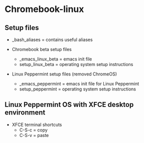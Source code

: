 # Chromebook-linux

## Setup files
- _bash_aliases = contains useful aliases

- Chromebook beta setup files
  - _emacs_linux_beta = emacs init file
  - setup_linux_beta = operating system setup instructions

- Linux Peppermint setup files (removed ChromeOS)
  - _emacs_peppermint = emacs init file for Linux Peppermint
  - setup_peppermint = operating system setup instructions


## Linux Peppermint OS with XFCE desktop environment

- XFCE terminal shortcuts
  - C-S-c = copy
  - C-S-v = paste
